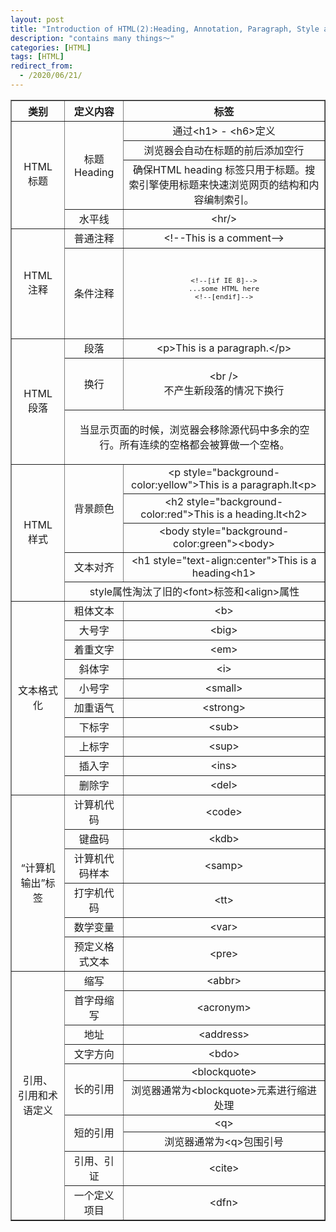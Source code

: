 ```yaml
---
layout: post
title: "Introduction of HTML(2):Heading, Annotation, Paragraph, Style and Formatting"
description: "contains many things～"
categories: [HTML]
tags: [HTML]
redirect_from:
  - /2020/06/21/
---
```


<table style="text-align: center;" border="1">
    <tr>
        <th>类别</th>
        <th>定义内容</th>
        <th>标签</th>
    </tr>
    <tr>
        <td rowspan="4">HTML<br />标题</td>
        <td rowspan="3">标题Heading</td>
        <td>通过&lt;h1&gt; - &lt;h6&gt;定义</td>
    </tr>
    <tr>
        <td>浏览器会自动在标题的前后添加空行</td>
    </tr>
    <tr>
        <td>确保HTML heading 标签只用于标题。搜索引擎使用标题来快速浏览网页的结构和内容编制索引。</td>
    </tr>
    <tr>
        <td>水平线</td>
        <td>&lt;hr/&gt;</td>
    </tr>
    <tr>
        <td rowspan="2">HTML<br />注释</td>
        <td>普通注释</td>
        <td>&lt;!--This is a comment--&gt;</td>
    </tr>
    <tr>
        <td>条件注释</td>
        <td>
            <code>
                <pre>
&lt;!--[if IE 8]--&gt;
...some HTML here
&lt;!--[endif]--&gt;
                </pre>
            </code>
        </td>
    </tr>
    <tr>
        <td rowspan="3">HTML<br />段落</td>
        <td>段落</td>
        <td>&lt;p&gt;This is a paragraph.&lt;/p&gt;</td>
    </tr>
    <tr>
        <td>换行</td>
        <td>
            <p>&lt;br /&gt;<br />不产生新段落的情况下换行</p>
        </td>
    </tr>
    <tr>
        <td colspan="2">
            <p>当显示页面的时候，浏览器会移除源代码中多余的空行。所有连续的空格都会被算做一个空格。</p>
        </td>
    </tr>
    <tr>
        <td rowspan="5">HTML<br />样式</td>
        <td rowspan="3">背景颜色</td>
        <td>&lt;p style="background-color:yellow"&gt;This is a paragraph.lt&lt;p&gt;</td>
    </tr>
    <tr>
        <td>&lt;h2 style="background-color:red"&gt;This is a heading.lt&lt;h2&gt;</td>
    </tr>
    <tr>
        <td>&lt;body style="background-color:green"&gt;&lt;body&gt;</td>
    </tr>
    <tr>
        <td>文本对齐</td>
        <td>&lt;h1 style="text-align:center"&gt;This is a heading&lt;h1&gt;</td>
    </tr>
    <tr>
        <td colspan="2">style属性淘汰了旧的&lt;font&gt;标签和&lt;align&gt;属性</td>
    </tr>
    <tr>
        <td rowspan="10">文本格式化</td>
        <td>粗体文本</td>
        <td>&lt;b&gt;</td>
    </tr>
    <tr>
        <td>大号字</td>
        <td>&lt;big&gt;</td>
    </tr>
    <tr>
        <td>着重文字</td>
        <td>&lt;em&gt;</td>
    </tr>
    <tr>
        <td>斜体字</td>
        <td>&lt;i&gt;</td>
    </tr>
    <tr>
        <td>小号字</td>
        <td>&lt;small&gt;</td>
    </tr>
    <tr>
        <td>加重语气</td>
        <td>&lt;strong&gt;</td>
    </tr>
    <tr>
        <td>下标字</td>
        <td>&lt;sub&gt;</td>
    </tr>
    <tr>
        <td>上标字</td>
        <td>&lt;sup&gt;</td>
    </tr>
    <tr>
        <td>插入字</td>
        <td>&lt;ins&gt;</td>
    </tr>
    <tr>
        <td>删除字</td>
        <td>&lt;del&gt;</td>
    </tr>
    <tr>
        <td rowspan="6">“计算机输出”标签</td>
        <td>计算机代码</td>
        <td>&lt;code&gt;</td>
    </tr>
    <tr>
        <td>键盘码</td>
        <td>&lt;kdb&gt;</td>
    </tr>
    <tr>
        <td>计算机代码样本</td>
        <td>&lt;samp&gt;</td>
    </tr>
    <tr>
        <td>打字机代码</td>
        <td>&lt;tt&gt;</td>
    </tr>
    <tr>
        <td>数学变量</td>
        <td>&lt;var&gt;</td>
    </tr>
    <tr>
        <td>预定义格式文本</td>
        <td>&lt;pre&gt;</td>
    </tr>
    <tr>
        <td rowspan="10">引用、<br />引用和术语定义</td>
        <td>缩写</td>
        <td>&lt;abbr&gt;</td>
    </tr>
    <tr>
        <td>首字母缩写</td>
        <td>&lt;acronym&gt;</td>
    </tr>
    <tr>
        <td>地址</td>
        <td>&lt;address&gt;</td>
    </tr>
    <tr>
        <td>文字方向</td>
        <td>&lt;bdo&gt;</td>
    </tr>
    <tr>
        <td rowspan="2">长的引用</td>
        <td>&lt;blockquote&gt;</td>
    </tr>
    <tr>
        <td>浏览器通常为&lt;blockquote&gt;元素进行缩进处理</td>
    </tr>
    <tr>
        <td rowspan="2">短的引用</td>
        <td>&lt;q&gt;</td>
    </tr>
    <tr>
        <td>浏览器通常为&lt;q&gt;包围引号</td>
    </tr>
    <tr>
        <td>引用、引证</td>
        <td>&lt;cite&gt;</td>
    </tr>
    <tr>
        <td>一个定义项目</td>
        <td>&lt;dfn&gt;</td>
    </tr>
</table>
